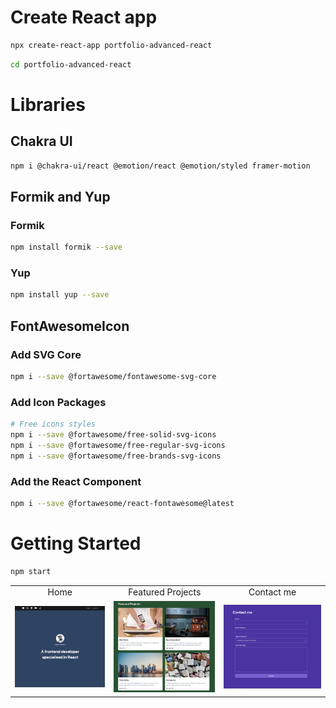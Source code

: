 # Create React app
```bash
npx create-react-app portfolio-advanced-react
```

```bash
cd portfolio-advanced-react
```

# Libraries
## Chakra UI
```bash
npm i @chakra-ui/react @emotion/react @emotion/styled framer-motion
```

## Formik and Yup
### Formik
```bash
npm install formik --save
```

### Yup
```bash
npm install yup --save
```

## FontAwesomeIcon
### Add SVG Core
```bash
npm i --save @fortawesome/fontawesome-svg-core
```

### Add Icon Packages
```bash
# Free icons styles
npm i --save @fortawesome/free-solid-svg-icons
npm i --save @fortawesome/free-regular-svg-icons
npm i --save @fortawesome/free-brands-svg-icons
```

### Add the React Component
```bash
npm i --save @fortawesome/react-fontawesome@latest
```

# Getting Started
```bash
npm start
```

<table align='center'>
  <tr align='center'>
    <td>Home</td>
    <td>Featured Projects</td>
    <td>Contact me</td>
  </tr>
  <tr align='center'>
    <td>
      <img src='https://github.com/truonganhvu205/portfolio/blob/main/portfolio-react-chakra-ui-formik-yup-truong-anh-vu-10-26-2023/portfolio-react-chakra-ui-formik-yup-truong-anh-vu-10-26-2023-pic-1.png' />
    </td>
    <td>
      <img src='https://github.com/truonganhvu205/portfolio/blob/main/portfolio-react-chakra-ui-formik-yup-truong-anh-vu-10-26-2023/portfolio-react-chakra-ui-formik-yup-truong-anh-vu-10-26-2023-pic-2.png' />
    </td>
    <td>
      <img src='https://github.com/truonganhvu205/portfolio/blob/main/portfolio-react-chakra-ui-formik-yup-truong-anh-vu-10-26-2023/portfolio-react-chakra-ui-formik-yup-truong-anh-vu-10-26-2023-pic-3.png' />
    </td>
  </tr>
 </table>
 
